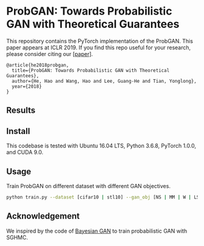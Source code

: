 # ProbGAN: Towards Probabilistic GAN with Theoretical Guarantees
This repository contains the PyTorch implementation of the ProbGAN. 
This paper appears at ICLR 2019.
If you find this repo useful for your research, please consider citing our [[paper]](https://openreview.net/forum?id=H1l7bnR5Ym).

```
@article{he2018probgan,
  title={ProbGAN: Towards Probabilistic GAN with Theoretical Guarantees},
  author={He, Hao and Wang, Hao and Lee, Guang-He and Tian, Yonglong},
  year={2018}
}
```

## Results



## Install
This codebase is tested with Ubuntu 16.04 LTS, Python 3.6.8, PyTorch 1.0.0, and CUDA 9.0.

## Usage

Train ProbGAN on different dataset with different GAN objectives.
```bash
python train.py --dataset [cifar10 | stl10] --gan_obj [NS | MM | W | LS]
```
## Acknowledgement
We inspired by the code of [Bayesian GAN](https://github.com/andrewgordonwilson/bayesgan) to train probabilistic GAN with SGHMC. 